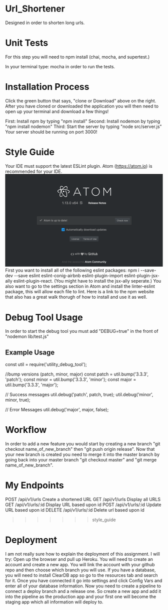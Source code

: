 # Url_Shortener
  Designed in order to shorten long urls.

# Unit Tests
For this step you will need to npm install (chai, mocha, and supertest.)

In your terminal type: mocha in order to run the tests.

# Installation Process
 Click the green button that says, "clone or Download" above on the right.
 After you have cloned or downloaded the application you will then need to open up your terminal and download a few things!<br/>

 First: Install npm by typing "npm install"
 Second: Install nodemon by typing "npm install nodemon"
 Third: Start the server by typing "node src/server.js"
 Your server should be running on port 3000!

# Style Guide
Your IDE must support the latest ESLint plugin. Atom (https://atom.io) is recommended for your IDE.
<img src="views/images/atom.png" alt="atom"> <br/>
First you want to install all of the following eslint packages:
npm i --save-dev --save eslint eslint-conig-airbnb eslint-plugin-import eslint-plugin-jsx-ally eslint-plugin-react. (You might have to install the jsx-ally seperate.)
You also want to go to the settings section in Atom and install the linter-eslint package, this will allow each file to lint.
Here is a link to the npm website that also has a great walk thorugh of how to install and use it as well.
<br/>

# Debug Tool Usage
In order to start the debug tool you must add "DEBUG=true" in the front of "nodemon lib/test.js"

## Example Usage
const util = require('utility_debug_tool');

//bump versions (patch, minor, major)
const patch = util.bump('3.3.3', 'patch');
const minor = util.bump('3.3.3', 'minor');
const major = util.bump('3.3.3', 'major');

// Success messages
util.debug('patch', patch, true);
util.debug('minor', minor, true);

// Error Messages
util.debug('major', major, false);


# Workflow
In order to add a new feature you would start by creating a new branch "git checkout name_of_new_branch" then "git push origin release". Now that your new branch is created you need to merge it into the master branch by going back into your master branch "git checkout master" and "git merge name_of_new_branch".

# My Endpoints
POST /api/v1/urls
  Create a shortened URL
GET /api/v1/urls
  Display all URLS
GET /api/v1/urls/:id
  Display URL based upon id
POST /api/v1/urls/:id
  Update URL based upon id
DELETE  /api/v1/urls/:id
  Delete url based upon id
>>>>>>> style_guide

# Deployment
I am not really sure how to explain the deployment of this assignment. I will try: Open up the browser and pull up Heroku. You will need to create an account and create a new app. You will link the account with your github repo and then choose which branch you will use. If you have a database, you will need to install ClearDB app so go to the resources tab and search for it. Once you have connected it go into settings and click Config Vars and enter all of your database information. Now you need to create a pipeline to connect a deploy branch and a release one. So create a new app and add it into the pipeline as the production app and your first one will become the staging app which all information will deploy to.
